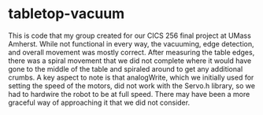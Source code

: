 # tabletop-vacuum

This is code that my group created for our CICS 256 final project at UMass Amherst. While not functional in every way, the vacuuming, edge detection, and overall movement was mostly correct. After measuring the table edges, there was a spiral movement that we did not complete where it would have gone to the middle of the table and spiraled around to get any additional crumbs. A key aspect to note is that analogWrite, which we initially used for setting the speed of the motors, did not work with the Servo.h library, so we had to hardwire the robot to be at full speed. There may have been a more graceful way of approaching it that we did not consider.
